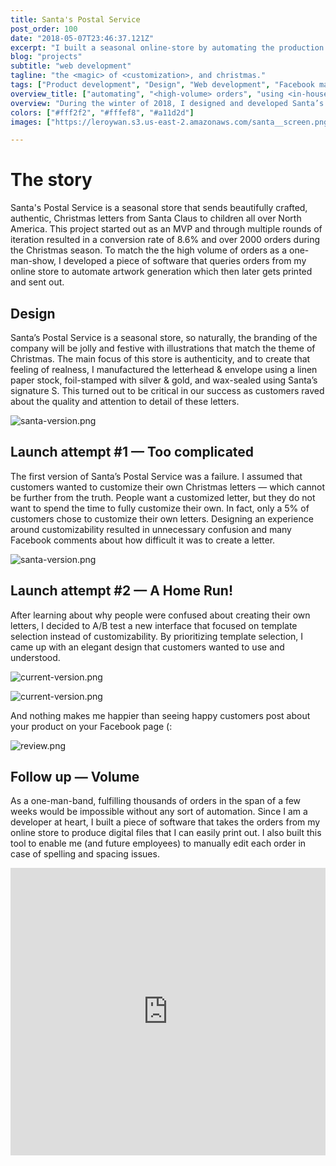 ```yaml
---
title: Santa's Postal Service
post_order: 100
date: "2018-05-07T23:46:37.121Z"
excerpt: "I built a seasonal online-store by automating the production of personalized printed letters to handle high order volume as a one-man-show — over 2500 happy children have received their custom letter from Santa Claus last Christmas season."
blog: "projects"
subtitle: "web development"
tagline: "the <magic> of <customization>, and christmas."
tags: ["Product development", "Design", "Web development", "Facebook marketing"]
overview_title: ["automating", "<high-volume> orders", "using <in-house>", "<customization> software"]
overview: "During the winter of 2018, I designed and developed Santa’s Postal Service, an online store that sells fully customizable Christmas letters written, stamped, and wax-sealed by Santa Claus. This project is currently on its third iteration and over 2500 happy children have received their own personal letters from the North Pole. This online store was made possible using various automation software that I had developed to generate digital files of the letter once an order has been placed through the storefront."
colors: ["#fff2f2", "#fffef8", "#a11d2d"]
images: ["https://leroywan.s3.us-east-2.amazonaws.com/santa__screen.png", "https://leroywan.s3.us-east-2.amazonaws.com/santa__screen.png"]

---
```


# The story
Santa's Postal Service is a seasonal store that sends beautifully crafted, authentic, Christmas letters from Santa Claus to children all over North America. This project started out as an MVP and through multiple rounds of iteration resulted in a conversion rate of 8.6% and over 2000 orders during the Christmas season. To match the the high volume of orders as a one-man-show, I developed a piece of software that queries orders from my online store to automate artwork generation which then later gets printed and sent out.

## Design
Santa’s Postal Service is a seasonal store, so naturally, the branding of the company will be jolly and festive with illustrations that match the theme of Christmas. The main focus of this store is authenticity, and to create that feeling of realness, I manufactured the letterhead & envelope using a linen paper stock, foil-stamped with silver & gold, and wax-sealed using Santa’s signature S. This turned out to be critical in our success as customers raved about the quality and attention to detail of these letters.

![santa-version.png](https://leroywan.s3.us-east-2.amazonaws.com/santa__assets.png)

## Launch attempt #1 — Too complicated
The first version of Santa’s Postal Service was a failure. I assumed that customers wanted to customize their own Christmas letters — which cannot be further from the truth. People want a customized letter, but they do not want to spend the time to fully customize their own. In fact, only a 5% of customers chose to customize their own letters. Designing an experience around customizability resulted in unnecessary confusion and many Facebook comments about how difficult it was to create a letter.

![santa-version.png](https://leroywan.s3.us-east-2.amazonaws.com/santa__first-version.png)

## Launch attempt #2 — A Home Run!
After learning about why people were confused about creating their own letters, I decided to A/B test a new interface that focused on template selection instead of customizability. By prioritizing template selection, I came up with an elegant design that customers wanted to use and understood.

![current-version.png](https://leroywan.s3.us-east-2.amazonaws.com/santa__current-version-2.png)


![current-version.png](https://leroywan.s3.us-east-2.amazonaws.com/santa__current-version-1.png)

And nothing makes me happier than seeing happy customers post about your product on your Facebook page (:

![review.png](https://leroywan.s3.us-east-2.amazonaws.com/santa__review.png)

## Follow up — Volume
As a one-man-band, fulfilling thousands of orders in the span of a few weeks would be impossible without any sort of automation. Since I am a developer at heart, I built a piece of software that takes the orders from my online store to produce digital files that I can easily print out. I also built this tool to enable me (and future employees) to manually edit each order in case of spelling and spacing issues.

<div style="padding:460px 0 0 0;position:relative;"><iframe src="https://player.vimeo.com/video/556472831?badge=0&amp;autopause=0&amp;player_id=0&amp;app_id=58479" frameborder="0" allow="autoplay; fullscreen; picture-in-picture" allowfullscreen style="position:absolute;top:0;left:0;width:100%;height:100%;" title="santa-edit.mp4"></iframe></div><script src="https://player.vimeo.com/api/player.js"></script>